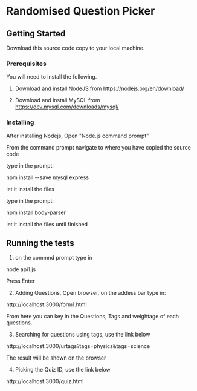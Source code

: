 # Randomised Question Picker

## Getting Started

Download this source code copy to your local machine.

### Prerequisites

You will need to install the following.

1. Download and install NodeJS from https://nodejs.org/en/download/

2. Download and install MySQL from https://dev.mysql.com/downloads/mysql/

### Installing

After installing Nodejs, Open "Node.js command prompt"

From the command prompt navigate to where you have copied the source code

type in the prompt:

npm install --save mysql express

let it install the files

type in the prompt:

npm install body-parser

let it install the files
until finished

## Running the tests

1. on the commnd prompt type in

node api1.js

Press Enter

2. Adding Questions, Open browser, on the addess bar type in:

http://localhost:3000/form1.html

From here you can key in the Questions, Tags and weightage of each questions.

3. Searching for questions using tags, use the link below

http://localhost:3000/urtags?tags=physics&tags=science

The result will be shown on the browser

4. Picking the Quiz ID, use the link below

http://localhost:3000/quiz.html

